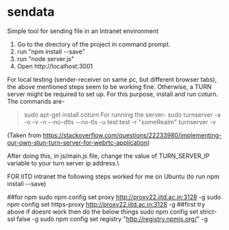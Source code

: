 # sendata
Simple tool for sending file in an Intranet environment

1) Go to the directory of the project in command prompt.
2) run "npm install --save"
3) run "node server.js" 
4) Open http://localhost:3001 

For local testing (sender-receiver on same pc, but different browser tabs), the above mentioned steps seem to be working fine. Otherwise,
a TURN server might be required to set up. For this purpose, install and run coturn. The commands are-
>sudo apt-get install coturn
For running the server-
>sudo turnserver -a -o -v -n  --no-dtls --no-tls -u test:test -r "someRealm"
>turnserver -v

(Taken from https://stackoverflow.com/questions/22233980/implementing-our-own-stun-turn-server-for-webrtc-application)

After doing this, in js/main.js file, change the value of TURN_SERVER_IP variable to your turn server ip address.\




FOR IITD intranet 
the following steps worked for me on Ubuntu (to run npm install --save)

##for npm
sudo npm config set proxy http://proxy22.iitd.ac.in:3128 -g
sudo npm config set https-proxy http://proxy22.iitd.ac.in:3128 -g
##first try above if doesnt work then do the below things
sudo npm config set strict-ssl false -g
sudo npm config set registry "http://registry.npmjs.org/" -g

